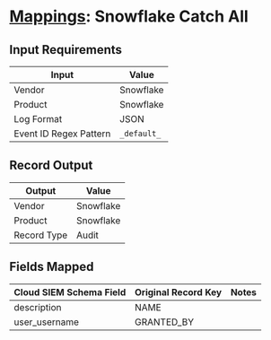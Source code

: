 # [Mappings](README.md): Snowflake Catch All

## Input Requirements

|Input|Value|
|-----|-----|
|Vendor|Snowflake|
|Product|Snowflake|
|Log Format|JSON|
|Event ID Regex Pattern|`_default_`|

## Record Output

|Output|Value|
|------|-----|
|Vendor|Snowflake|
|Product|Snowflake|
|Record Type|Audit|

## Fields Mapped

|Cloud SIEM Schema Field|Original Record Key|Notes|
|-----------------------|-------------------|-----|
|description|NAME||
|user_username|GRANTED_BY||

